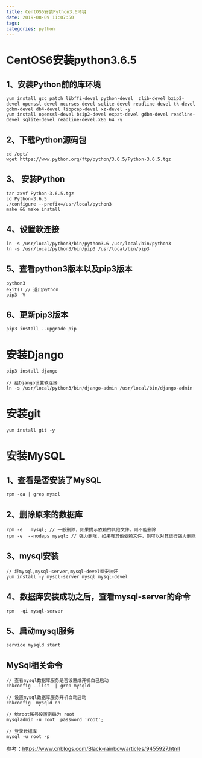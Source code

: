 ```yaml
---
title: CentOS6安装Python3.6环境
date: 2019-08-09 11:07:50
tags:
categories: python
---
```


# CentOS6安装python3.6.5

## 1、安装Python前的库环境

```shell
yum install gcc patch libffi-devel python-devel  zlib-devel bzip2-devel openssl-devel ncurses-devel sqlite-devel readline-devel tk-devel gdbm-devel db4-devel libpcap-devel xz-devel -y
yum install openssl-devel bzip2-devel expat-devel gdbm-devel readline-devel sqlite-devel readline-devel.x86_64 -y
```

## 2、下载Python源码包

```shell
cd /opt/
wget https://www.python.org/ftp/python/3.6.5/Python-3.6.5.tgz
```

## 3、 安装Python

```shell
tar zxvf Python-3.6.5.tgz
cd Python-3.6.5
./configure --prefix=/usr/local/python3
make && make install
```

## 4、设置软连接

```shell
ln -s /usr/local/python3/bin/python3.6 /usr/local/bin/python3
ln -s /usr/local/python3/bin/pip3 /usr/local/bin/pip3
```

## 5、查看python3版本以及pip3版本

```shell
python3
exit() // 退出python
pip3 -V
```

## 6、更新pip3版本

```shell
pip3 install --upgrade pip
```

# 安装Django

```shell
pip3 install django

// 给Django设置软连接
ln -s /usr/local/python3/bin/django-admin /usr/local/bin/django-admin

```

# 安装git

```shell
yum install git -y
```

# 安装MySQL

## 1、查看是否安装了MySQL

```shell
rpm -qa | grep mysql
```

## 2、删除原来的数据库

```shell
rpm -e   mysql; // 一般删除，如果提示依赖的其他文件，则不能删除
rpm -e  --nodeps mysql; // 强力删除，如果有其他依赖文件，则可以对其进行强力删除
```

## 3、mysql安装

```shell
// 将mysql,mysql-server,mysql-devel都安装好
yum install -y mysql-server mysql mysql-devel
```

## 4、数据库安装成功之后，查看mysql-server的命令

```shell
rpm  -qi mysql-server
```

## 5、启动mysql服务

```shell
service mysqld start
```

## MySql相关命令

```shell
// 查看mysql数据库服务是否设置成开机自己启动
chkconfig --list  | grep mysqld

// 设置mysql数据库服务开机自动启动
chkconfig  mysqld on

// 给root账号设置密码为 root
mysqladmin -u root  password 'root';

// 登录数据库
mysql -u root -p

```


参考：https://www.cnblogs.com/Black-rainbow/articles/9455927.html